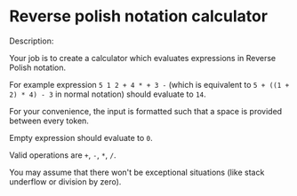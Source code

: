 # Reverse polish notation calculator
Description:

Your job is to create a calculator which evaluates expressions in Reverse Polish notation.

For example expression ```5 1 2 + 4 * + 3 -``` (which is equivalent to ```5 + ((1 + 2) * 4) - 3``` in normal notation) should evaluate to ```14```.

For your convenience, the input is formatted such that a space is provided between every token.

Empty expression should evaluate to ```0```.

Valid operations are ```+```, ```-```, ```*```, ```/```.

You may assume that there won't be exceptional situations (like stack underflow or division by zero).
